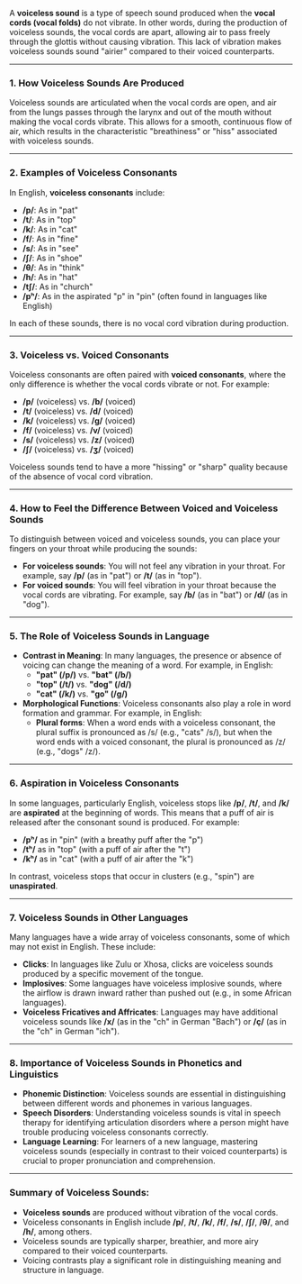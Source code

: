 A **voiceless sound** is a type of speech sound produced when the **vocal cords (vocal folds)** do not vibrate. In other words, during the production of voiceless sounds, the vocal cords are apart, allowing air to pass freely through the glottis without causing vibration. This lack of vibration makes voiceless sounds sound "airier" compared to their voiced counterparts.

---

### 1. **How Voiceless Sounds Are Produced**

Voiceless sounds are articulated when the vocal cords are open, and air from the lungs passes through the larynx and out of the mouth without making the vocal cords vibrate. This allows for a smooth, continuous flow of air, which results in the characteristic "breathiness" or "hiss" associated with voiceless sounds.

---

### 2. **Examples of Voiceless Consonants**

In English, **voiceless consonants** include:

- **/p/**: As in "pat"
- **/t/**: As in "top"
- **/k/**: As in "cat"
- **/f/**: As in "fine"
- **/s/**: As in "see"
- **/ʃ/**: As in "shoe"
- **/θ/**: As in "think"
- **/h/**: As in "hat"
- **/tʃ/**: As in "church"
- **/pʰ/**: As in the aspirated "p" in "pin" (often found in languages like English)

In each of these sounds, there is no vocal cord vibration during production.

---

### 3. **Voiceless vs. Voiced Consonants**

Voiceless consonants are often paired with **voiced consonants**, where the only difference is whether the vocal cords vibrate or not. For example:

- **/p/** (voiceless) vs. **/b/** (voiced)
- **/t/** (voiceless) vs. **/d/** (voiced)
- **/k/** (voiceless) vs. **/g/** (voiced)
- **/f/** (voiceless) vs. **/v/** (voiced)
- **/s/** (voiceless) vs. **/z/** (voiced)
- **/ʃ/** (voiceless) vs. **/ʒ/** (voiced)

Voiceless sounds tend to have a more "hissing" or "sharp" quality because of the absence of vocal cord vibration.

---

### 4. **How to Feel the Difference Between Voiced and Voiceless Sounds**

To distinguish between voiced and voiceless sounds, you can place your fingers on your throat while producing the sounds:

- **For voiceless sounds**: You will not feel any vibration in your throat. For example, say **/p/** (as in "pat") or **/t/** (as in "top").
- **For voiced sounds**: You will feel vibration in your throat because the vocal cords are vibrating. For example, say **/b/** (as in "bat") or **/d/** (as in "dog").

---

### 5. **The Role of Voiceless Sounds in Language**

- **Contrast in Meaning**: In many languages, the presence or absence of voicing can change the meaning of a word. For example, in English:
    - **"pat" (/p/)** vs. **"bat" (/b/)**
    - **"top" (/t/)** vs. **"dog" (/d/)**
    - **"cat" (/k/)** vs. **"go" (/g/)**
- **Morphological Functions**: Voiceless consonants also play a role in word formation and grammar. For example, in English:
    - **Plural forms**: When a word ends with a voiceless consonant, the plural suffix is pronounced as /s/ (e.g., "cats" /s/), but when the word ends with a voiced consonant, the plural is pronounced as /z/ (e.g., "dogs" /z/).

---

### 6. **Aspiration in Voiceless Consonants**

In some languages, particularly English, voiceless stops like **/p/**, **/t/**, and **/k/** are **aspirated** at the beginning of words. This means that a puff of air is released after the consonant sound is produced. For example:

- **/pʰ/** as in "pin" (with a breathy puff after the "p")
- **/tʰ/** as in "top" (with a puff of air after the "t")
- **/kʰ/** as in "cat" (with a puff of air after the "k")

In contrast, voiceless stops that occur in clusters (e.g., "spin") are **unaspirated**.

---

### 7. **Voiceless Sounds in Other Languages**

Many languages have a wide array of voiceless consonants, some of which may not exist in English. These include:

- **Clicks**: In languages like Zulu or Xhosa, clicks are voiceless sounds produced by a specific movement of the tongue.
- **Implosives**: Some languages have voiceless implosive sounds, where the airflow is drawn inward rather than pushed out (e.g., in some African languages).
- **Voiceless Fricatives and Affricates**: Languages may have additional voiceless sounds like **/x/** (as in the "ch" in German "Bach") or **/ç/** (as in the "ch" in German "ich").

---

### 8. **Importance of Voiceless Sounds in Phonetics and Linguistics**

- **Phonemic Distinction**: Voiceless sounds are essential in distinguishing between different words and phonemes in various languages.
- **Speech Disorders**: Understanding voiceless sounds is vital in speech therapy for identifying articulation disorders where a person might have trouble producing voiceless consonants correctly.
- **Language Learning**: For learners of a new language, mastering voiceless sounds (especially in contrast to their voiced counterparts) is crucial to proper pronunciation and comprehension.

---

### Summary of Voiceless Sounds:

- **Voiceless sounds** are produced without vibration of the vocal cords.
- Voiceless consonants in English include **/p/**, **/t/**, **/k/**, **/f/**, **/s/**, **/ʃ/**, **/θ/**, and **/h/**, among others.
- Voiceless sounds are typically sharper, breathier, and more airy compared to their voiced counterparts.
- Voicing contrasts play a significant role in distinguishing meaning and structure in language.
